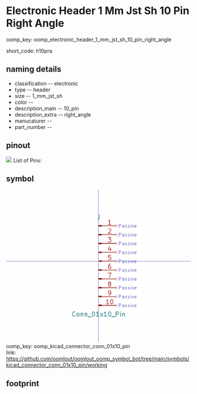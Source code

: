 # Electronic Header 1 Mm Jst Sh 10 Pin Right Angle
oomp_key: oomp_electronic_header_1_mm_jst_sh_10_pin_right_angle  

short_code: h10pra
## naming details
* classification -- electronic
* type -- header
* size -- 1_mm_jst_sh
* color -- 
* description_main -- 10_pin
* description_extra -- right_angle
* manucaturer -- 
* part_number -- 
## pinout
![](working_pinout_600.png)
List of Pins:

## symbol

![](symbol/0/working/working_600.png)  
oomp_key: oomp_kicad_connector_conn_01x10_pin  
link: https://github.com/oomlout/oomlout_oomp_symbol_bot/tree/main/symbols/kicad_connector_conn_01x10_pin/working  


## footprint
